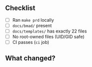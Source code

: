 ## Checklist
- [ ] Ran `make prd` locally
- [ ] `docs/bmad/` present
- [ ] `docs/templates/` has exactly 22 files
- [ ] No root-owned files (UID/GID safe)
- [ ] CI passes (`ci` job)

## What changed?
